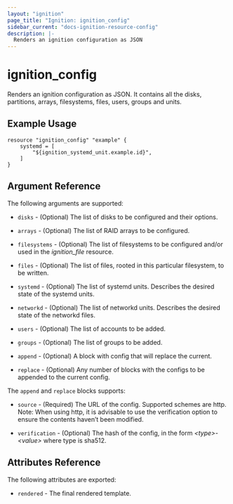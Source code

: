 ```yaml
---
layout: "ignition"
page_title: "Ignition: ignition_config"
sidebar_current: "docs-ignition-resource-config"
description: |-
  Renders an ignition configuration as JSON
---
```


# ignition\_config

Renders an ignition configuration as JSON. It  contains all the disks, partitions, arrays, filesystems, files, users, groups and units.

## Example Usage

```
resource "ignition_config" "example" {
	systemd = [
		"${ignition_systemd_unit.example.id}",
	]
}
```

## Argument Reference

The following arguments are supported:

* `disks` - (Optional) The list of disks to be configured and their options.

* `arrays` - (Optional) The list of RAID arrays to be configured.

* `filesystems` - (Optional) The list of filesystems to be configured and/or used in the _ignition_file_ resource.

* `files` - (Optional) The list of files, rooted in this particular filesystem, to be written.

* `systemd` - (Optional) The list of systemd units. Describes the desired state of the systemd units.

* `networkd` - (Optional) The list of networkd units. Describes the desired state of the networkd files.

* `users` - (Optional) The list of accounts to be added.

* `groups` - (Optional) The list of groups to be added.

* `append` - (Optional) A block with config that will replace the current.

* `replace` - (Optional) Any number of blocks with the configs to be appended to the current config.


The `append` and `replace` blocks supports:
 
* `source` - (Required) The URL of the config. Supported schemes are http. Note: When using http, it is advisable to use the verification option to ensure the contents haven’t been modified.

* `verification` - (Optional) The hash of the config, in the form _\<type\>-\<value\>_ where type is sha512.

## Attributes Reference

The following attributes are exported:

* `rendered` - The final rendered template.
